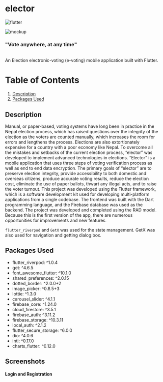 # elector
![flutter](https://img.shields.io/badge/Platform-Flutter-02569B?logo=flutter)

![mockup](https://user-images.githubusercontent.com/72159017/220967706-531ae1a2-4633-4622-a566-d2eddc0469d3.jpg)

<h3> "Vote anywhere, at any time" </h3> <br>
An Election electronic-voting (e-voting) mobile application built with Flutter.

# Table of Contents

1. [Description](#Description)
2. [Packages Used](#PackagesUsed)

## Description   <a name="Description"></a>

Manual, or paper-based, voting systems have long been in practice in the Nepal election process, which has raised questions over the integrity of the election as the voters are counted manually, which increases the room for errors and lengthens the process. Elections are also extortionately expensive for a country with a poor economy like Nepal. To overcome all the mistakes and setbacks of the current election process, “elector” was developed to implement advanced technologies in elections. “Elector” is a mobile application that uses three steps of voting verification process as well as end to end data encryption. The primary goals of “elector” are to preserve election integrity, provide accessibility to both domestic and overseas citizens, produce accurate voting results, reduce the election cost, eliminate the use of paper ballots, thwart any illegal acts, and to raise the voter turnout. This project was developed using the Flutter framework, which is a software development kit used for developing multi-platform applications from a single codebase. The frontend was built with the Dart programming language, and the Firebase database was used as the backend. The project was developed and completed using the RAD model. Because this is the first version of the app, there are numerous opportunities for improvements and new features.

<code>flutter_riverpod</code> and <code>GetX</code> was used for the state management. GetX was also used for navigation and getting dialog box. 


## Packages Used  <a name="PackagesUsed"></a>

* flutter_riverpod: ^1.0.4
* get: ^4.6.5
* font_awesome_flutter: ^10.1.0
* shared_preferences: ^2.0.15
* dotted_border: ^2.0.0+2
* image_picker: ^0.8.5+3
* lottie: ^1.3.0
* carousel_slider: ^4.1.1
* firebase_core: ^1.24.0
* cloud_firestore: ^3.5.1
* firebase_auth: ^3.11.2
* firebase_storage: ^10.3.11
* local_auth: ^2.1.2
* flutter_secure_storage: ^6.0.0
* dio: ^4.0.6
* intl: ^0.17.0
* charts_flutter: ^0.12.0

## Screenshots

#### Login and Registration 




